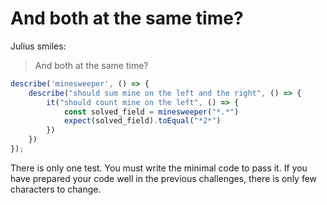 # And both at the same time?

Julius smiles:

> And both at the same time?

```typescript
describe('minesweeper', () => {
    describe("should sum mine on the left and the right", () => {
        it("should count mine on the left", () => {
            const solved_field = minesweeper("*.*")
            expect(solved_field).toEqual("*2*")
        })    
    })    
});
```
There is only one test. You must write the minimal code to pass it. If you have prepared your code well in the previous challenges, there is only few characters to change.